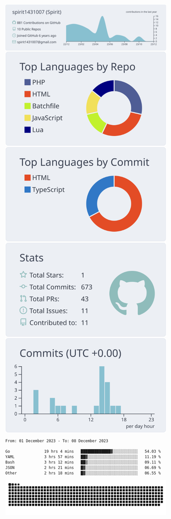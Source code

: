 [![](https://raw.githubusercontent.com/spirit1431007/spirit1431007/master/profile-summary-card-output/nord_bright/0-profile-details.svg)](https://git.io/spiritx)
[![](https://raw.githubusercontent.com/spirit1431007/spirit1431007/master/profile-summary-card-output/nord_bright/1-repos-per-language.svg)](https://git.io/spiritx) [![](https://raw.githubusercontent.com/spirit1431007/spirit1431007/master/profile-summary-card-output/nord_bright/2-most-commit-language.svg)](https://git.io/spiritx)
[![](https://raw.githubusercontent.com/spirit1431007/spirit1431007/master/profile-summary-card-output/nord_bright/3-stats.svg)](https://git.io/spiritx) [![](https://raw.githubusercontent.com/spirit1431007/spirit1431007/master/profile-summary-card-output/nord_bright/4-productive-time.svg)](https://git.io/spiritx)

<!--START_SECTION:waka-->

```txt
From: 01 December 2023 - To: 08 December 2023

Go               19 hrs 4 mins   █████████████▓░░░░░░░░░░░   54.03 %
YAML             3 hrs 57 mins   ██▓░░░░░░░░░░░░░░░░░░░░░░   11.19 %
Bash             3 hrs 12 mins   ██▒░░░░░░░░░░░░░░░░░░░░░░   09.11 %
JSON             2 hrs 21 mins   █▓░░░░░░░░░░░░░░░░░░░░░░░   06.69 %
Other            2 hrs 18 mins   █▓░░░░░░░░░░░░░░░░░░░░░░░   06.55 %
```

<!--END_SECTION:waka-->

![contribution](https://github.com/spirit1431007/spirit1431007/blob/output/github-contribution-grid-snake.svg)
